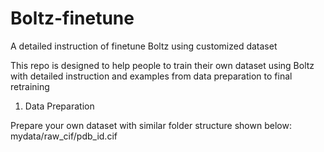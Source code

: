 # Boltz-finetune
A detailed instruction of finetune Boltz using customized dataset

This repo is designed to help people to train their own dataset using Boltz with detailed instruction and examples from data preparation to final retraining


1. Data Preparation

Prepare your own dataset with similar folder structure shown below:
mydata/raw_cif/pdb_id.cif

